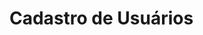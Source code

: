 <!DOCTYPE html>
<html lang="pt-br">
<head>
  <meta charset="UTF-8">
  <title>Verificação de Usuários</title>
</head>
<body>
  <h1>Cadastro de Usuários</h1>
  <pre id="saida"></pre>

  <script>
    const usuarios = [];
    const anoAtual = new Date().getFullYear();

    for (let i = 1; i <= 3; i++) {
      alert(`Usuário ${i} - Vamos começar!`);

      let nome = prompt("Digite seu nome:");
      let anoNascimento = parseInt(prompt("Digite seu ano de nascimento:"));

      let idade = anoAtual - anoNascimento;

      if (idade >= 18) {
        alert(`Bem-vindo(a), ${nome}! Você tem ${idade} anos.`);

        let nomeUsuario = prompt("Crie um nome de usuário:");
        let senha = prompt("Crie uma senha:");

        usuarios.push({
          nome: nome,
          idade: idade,
          usuario: nomeUsuario,
          senha: senha
        });
      } else {
        alert(`Desculpe, ${nome}. Você tem ${idade} anos e não pode fazer login.`);
      }
    }

    // Convertendo para JSON
    const usuariosJSON = JSON.stringify(usuarios, null, 2);
    console.log(usuariosJSON);
    document.getElementById("saida").textContent = usuariosJSON;
  </script>
</body>
</html>
